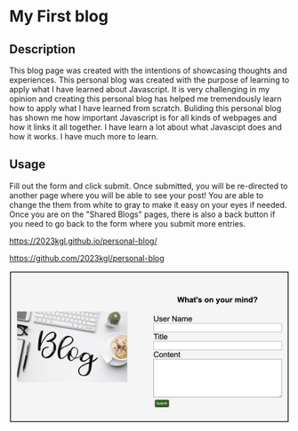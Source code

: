 # My First blog

## Description

This blog page was created with the intentions of showcasing thoughts and experiences.
This personal blog was created with the purpose of learning to apply what I have learned about Javascript. It is very challenging in my opinion and creating this personal blog has helped me tremendously learn how to apply what I have learned from scratch. 
Buliding this personal blog has shown me how important Javascript is for all kinds of webpages and how it links it all together. 
I have learn a lot about what Javascipt does and how it works. I have much more to learn.

## Usage

Fill out the form and click submit. Once submitted, you will be re-directed to another page where you will be able to see your post!
You are able to change the them from white to gray to make it easy on your eyes if needed. Once you are on the "Shared Blogs" pages, there is also a back button if you need to go back to the form where you submit more entries. 



https://2023kgl.github.io/personal-blog/

https://github.com/2023kgl/personal-blog


![Personal Blog](./assets/images/Blog-screenshot.png)
    